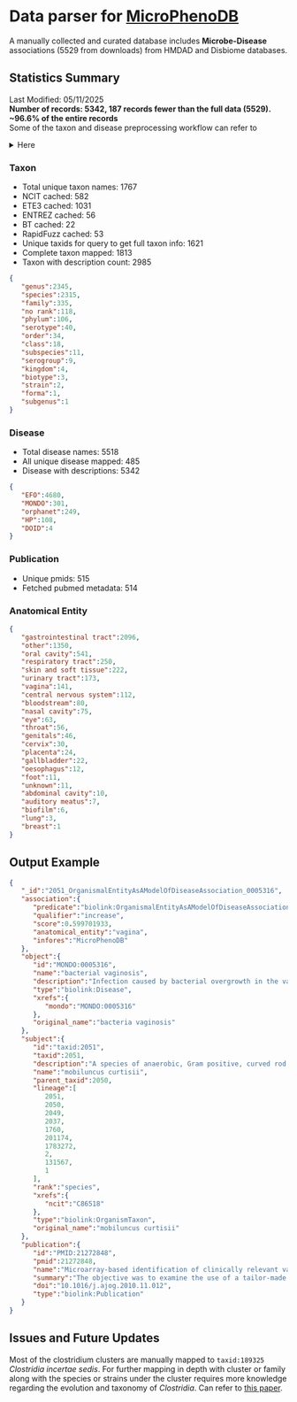 # Data parser for [MicroPhenoDB](http://liwzlab.ifr.fidt.top:61010/microphenodb/#/home)
A manually collected and curated database includes **Microbe-Disease** associations (5529 from downloads) from HMDAD and Disbiome databases. 

## Statistics Summary
Last Modified: 05/11/2025 <br>
**Number of records: 5342, 187 records fewer than the full data (5529). <br>
~96.6% of the entire records** <br>
Some of the taxon and disease preprocessing workflow can refer to

<details>
<summary>Here</summary>

https://docs.google.com/spreadsheets/d/1dnPfB6qppecZWK3Yl_6HHXM1M4i7Vpam55-_vkHo2DI/edit?gid=0#gid=0

</details>

### Taxon 
- Total unique taxon names: 1767
- NCIT cached: 582 
- ETE3 cached: 1031 
- ENTREZ cached: 56 
- BT cached: 22 
- RapidFuzz cached: 53
- Unique taxids for query to get full taxon info: 1621
- Complete taxon mapped: 1813
- Taxon with description count: 2985


```json
{
   "genus":2345,
   "species":2315,
   "family":335,
   "no rank":118,
   "phylum":106,
   "serotype":40,
   "order":34,
   "class":18,
   "subspecies":11,
   "serogroup":9,
   "kingdom":4,
   "biotype":3,
   "strain":2,
   "forma":1,
   "subgenus":1
}
```

### Disease
- Total disease names: 5518
- All unique disease mapped: 485
- Disease with descriptions: 5342

```json
{
   "EFO":4680,
   "MONDO":301,
   "orphanet":249,
   "HP":108,
   "DOID":4
}
```

### Publication
- Unique pmids: 515
- Fetched pubmed metadata: 514

### Anatomical Entity
```json
{
   "gastrointestinal tract":2096,
   "other":1350,
   "oral cavity":541,
   "respiratory tract":250,
   "skin and soft tissue":222,
   "urinary tract":173,
   "vagina":141,
   "central nervous system":112,
   "bloodstream":80,
   "nasal cavity":75,
   "eye":63,
   "throat":56,
   "genitals":46,
   "cervix":30,
   "placenta":24,
   "gallbladder":22,
   "oesophagus":12,
   "foot":11,
   "unknown":11,
   "abdominal cavity":10,
   "auditory meatus":7,
   "biofilm":6,
   "lung":3,
   "breast":1
}
```


## Output Example
```json
{
   "_id":"2051_OrganismalEntityAsAModelOfDiseaseAssociation_0005316",
   "association":{
      "predicate":"biolink:OrganismalEntityAsAModelOfDiseaseAssociation",
      "qualifier":"increase",
      "score":0.599701933,
      "anatomical_entity":"vagina",
      "infores":"MicroPhenoDB"
   },
   "object":{
      "id":"MONDO:0005316",
      "name":"bacterial vaginosis",
      "description":"Infection caused by bacterial overgrowth in the vagina. Most affected women are asymptomatic. When symptoms occur, they include foul-smelling vaginal discharge, vaginal itching, and burning. Risk factors include sexual activity with multiple partners and the use of vaginal douches and intrauterine devices. Up to a third of cases resolve without treatment. Antibiotic treatment is recommended when symptoms are present and for women that are pregnant at the time of infection. [NCIT:P378]",
      "type":"biolink:Disease",
      "xrefs":{
         "mondo":"MONDO:0005316"
      },
      "original_name":"bacteria vaginosis"
   },
   "subject":{
      "id":"taxid:2051",
      "taxid":2051,
      "description":"A species of anaerobic, Gram positive, curved rod shaped bacterium assigned to the phylum Actinobacteria. This species is motile by one to six flagella that originate from the same spot on each cell and is oxidase, indole and catalase negative. M. curtisii is found in the vaginal tract and is pathogenic, being a causative agent of bacterial vaginosis.[NCIT]",
      "name":"mobiluncus curtisii",
      "parent_taxid":2050,
      "lineage":[
         2051,
         2050,
         2049,
         2037,
         1760,
         201174,
         1783272,
         2,
         131567,
         1
      ],
      "rank":"species",
      "xrefs":{
         "ncit":"C86518"
      },
      "type":"biolink:OrganismTaxon",
      "original_name":"mobiluncus curtisii"
   },
   "publication":{
      "id":"PMID:21272848",
      "pmid":21272848,
      "name":"Microarray-based identification of clinically relevant vaginal bacteria in relation to bacterial vaginosis.",
      "summary":"The objective was to examine the use of a tailor-made DNA microarray containing probes representing the vaginal microbiota to examine bacterial vaginosis. One hundred one women attending a health center for HIV testing in South Africa were enrolled. Stained, liquid-based cytology slides were scored for bacterial vaginosis. An inventory of organisms was obtained using microarray technology, probing genera associated with bacterial vaginosis in more detail, namely Gardnerella, Atopobium, Dialister, Leptotrichia, Megasphaera, Mobiluncus, Peptostreptococcus, Prevotella, and Sneathia. Of 101 women, 34 were diagnosed positive for bacterial vaginosis. This condition was associated with an increased microbial diversity. It is no longer useful to base the diagnosis of bacterial vaginosis on Gardnerella alone. Rather, its presence with Leptotrichia and Prevotella species, and especially Atopobium was more indicative of an aberrant state of the vaginal flora. To understand the vaginal microbiota in more detail, microarray-based identification can be used after microscopic scoring. [abstract]",
      "doi":"10.1016/j.ajog.2010.11.012",
      "type":"biolink:Publication"
   }
}
```

## Issues and Future Updates
Most of the clostridium clusters are manually mapped to `taxid:189325`
*Clostridia incertae sedis*. For further mapping in depth with cluster or family along with the species or strains under the cluster requires more knowledge regarding the evolution and taxonomy of 
*Clostridia*. Can refer to [this paper]("https://pmc.ncbi.nlm.nih.gov/articles/PMC6656338/").